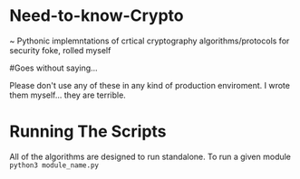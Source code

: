 # Need-to-know-Crypto
~ Pythonic implemntations of crtical cryptography algorithms/protocols for security foke, rolled myself 

#Goes without saying...

Please don't use any of these in any kind of production enviroment. I wrote them myself... they are terrible.



# Running The Scripts

All of the algorithms are designed to run standalone. To run a given module `python3 module_name.py`
